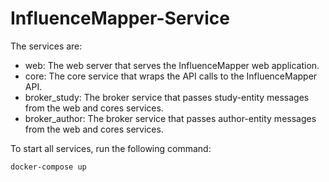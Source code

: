 # InfluenceMapper-Service

The services are:
- web: The web server that serves the InfluenceMapper web application.
- core: The core service that wraps the API calls to the InfluenceMapper API.
- broker_study: The broker service that passes study-entity messages from the web and cores services.
- broker_author: The broker service that passes author-entity messages from the web and cores services.

To start all services, run the following command:
```bash
docker-compose up
```
